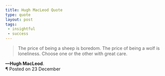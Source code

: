```yaml
---
title: Hugh MacLeod Quote
type: quote
layout: post
tags:
 - insightful
 - success
---
```


> The price of being a sheep is boredom. The price of being a wolf is loneliness. Choose one or the other with great care.

<div class="post_meta">
  <div><strong>&mdash;Hugh MacLeod</strong>.</div>
  <div>&para; Posted on 23 December</div>
</div>